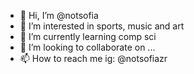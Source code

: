 - 👋 Hi, I’m @notsofia
- 👀 I’m interested in sports, music and art
- 🌱 I’m currently learning comp sci
- 💞️ I’m looking to collaborate on ...
- 📫 How to reach me ig: @notsofiazr 

<!---
notsofia/notsofia is a ✨ special ✨ repository because its `README.md` (this file) appears on your GitHub profile.
You can click the Preview link to take a look at your changes.
--->
